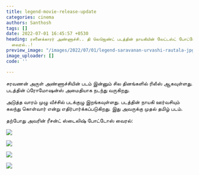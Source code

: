 ```yaml
---
title: legend-movie-release-update
categories: cinema
authors: Santhosh
tags: []
date: 2022-07-01 16:45:57 +0530
heading: ரசனைக்காரர் அண்ணாச்சி.. தி லெஜெண்ட் படத்தின் நாயகியின் லேட்டஸ்ட் போட்டோஸ்
  வைரல்..!
preview_image: "/images/2022/07/01/legend-saravanan-urvashi-rautala-jpg.jpeg"
image_uploader: []
code: ''

---
```


சரவணன் அருள் அண்ணாச்சியின் படம் இன்னும் சில தினங்களில் ரிலீஸ் ஆகவுள்ளது. படத்தின் ப்ரோமோஷன்ஸ் அமைதியாக நடந்து வருகிறது.

அடுத்த வாரம் முழு வீச்சில் படக்குழு இறங்கவுள்ளது. படத்தின் நாயகி ஊர்வசியும் கலந்து கொள்வார் என்று எதிர்பார்க்கப்படுகிறது. இது அவருக்கு முதல் தமிழ் படம்.

தற்போது அவரின் ரீசன்ட் ஸ்டைலிஷ் போட்டோஸ் வைரல்:

![](/images/2022/07/01/urvashi-rautela-3-jpg.jpeg)

![](/images/2022/07/01/urvashi-rautela-1-jpg.jpeg)

![](/images/2022/07/01/urvashi-rautela-2-jpg.jpeg)

![](/images/2022/07/01/urvashi-rautela-4-jpg.jpeg)
